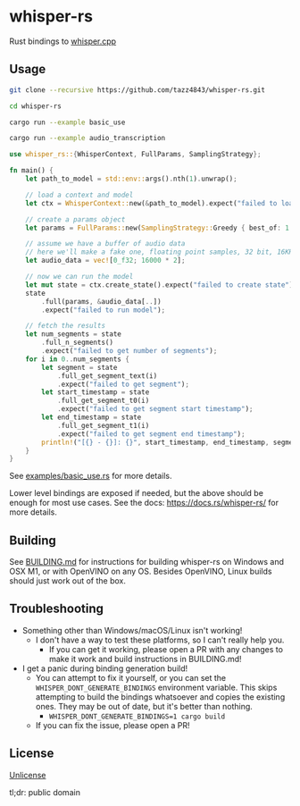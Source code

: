 # whisper-rs

Rust bindings to [whisper.cpp](https://github.com/ggerganov/whisper.cpp/)

## Usage

```bash
git clone --recursive https://github.com/tazz4843/whisper-rs.git

cd whisper-rs

cargo run --example basic_use

cargo run --example audio_transcription
```

```rust
use whisper_rs::{WhisperContext, FullParams, SamplingStrategy};

fn main() {
    let path_to_model = std::env::args().nth(1).unwrap();

    // load a context and model
    let ctx = WhisperContext::new(&path_to_model).expect("failed to load model");

    // create a params object
    let params = FullParams::new(SamplingStrategy::Greedy { best_of: 1 });

    // assume we have a buffer of audio data
    // here we'll make a fake one, floating point samples, 32 bit, 16KHz, mono
    let audio_data = vec![0_f32; 16000 * 2];

    // now we can run the model
    let mut state = ctx.create_state().expect("failed to create state");
    state
        .full(params, &audio_data[..])
        .expect("failed to run model");

    // fetch the results
    let num_segments = state
        .full_n_segments()
        .expect("failed to get number of segments");
    for i in 0..num_segments {
        let segment = state
            .full_get_segment_text(i)
            .expect("failed to get segment");
        let start_timestamp = state
            .full_get_segment_t0(i)
            .expect("failed to get segment start timestamp");
        let end_timestamp = state
            .full_get_segment_t1(i)
            .expect("failed to get segment end timestamp");
        println!("[{} - {}]: {}", start_timestamp, end_timestamp, segment);
    }
}
```

See [examples/basic_use.rs](examples/basic_use.rs) for more details.

Lower level bindings are exposed if needed, but the above should be enough for most use cases.
See the docs: https://docs.rs/whisper-rs/ for more details.

## Building

See [BUILDING.md](BUILDING.md) for instructions for building whisper-rs on Windows and OSX M1,
or with OpenVINO on any OS.
Besides OpenVINO, Linux builds should just work out of the box.

## Troubleshooting

* Something other than Windows/macOS/Linux isn't working!
  * I don't have a way to test these platforms, so I can't really help you.
    * If you can get it working, please open a PR with any changes to make it work and build instructions in BUILDING.md!
* I get a panic during binding generation build!
  * You can attempt to fix it yourself, or you can set the `WHISPER_DONT_GENERATE_BINDINGS` environment variable.
    This skips attempting to build the bindings whatsoever and copies the existing ones. They may be out of date,
    but it's better than nothing.
    * `WHISPER_DONT_GENERATE_BINDINGS=1 cargo build`
  * If you can fix the issue, please open a PR!

## License
[Unlicense](LICENSE)

tl;dr: public domain
